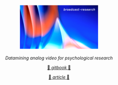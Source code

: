 <h3 align="center">
    <img height="50%" width="50%" src="https://github.com/cskonopka/broadcast-research/blob/master/v1/img/broadcast-research-logo.png?raw=true"/>
</h3>

<p align="center"><em>Datamining analog video for psychological research</em></p>
<a href="https://cskonopka.gitbook.io/broadcast-research/"><p align="center"> 📒 <em>gitbook</em> 📒 </p></a>
<a href="https://cdm.link/painting-with-eurorack/"><p align="center"> 📝 <em>article</em> 📝 </p></a>

